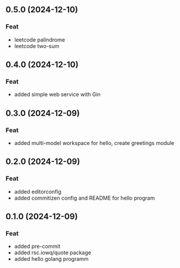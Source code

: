## 0.5.0 (2024-12-10)

### Feat

- leetcode palindrome
- leetcode two-sum

## 0.4.0 (2024-12-10)

### Feat

- added simple web service with Gin

## 0.3.0 (2024-12-09)

### Feat

- added multi-model workspace for hello, create greetings module

## 0.2.0 (2024-12-09)

### Feat

- added editorconfig
- added commitizen config and README for hello program

## 0.1.0 (2024-12-09)

### Feat

- added pre-commit
- added rsc.iowq/quote package
- added hello golang programm
